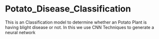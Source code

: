 # Potato_Disease_Classification
This is an Classification model to determine whether an Potato Plant is having blight disease or not. 
In this we use CNN Techniques to generate a neural network 
